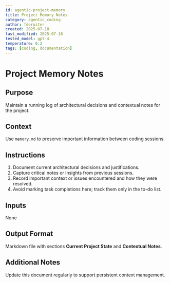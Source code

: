 ```yaml
---
id: agentic-project-memory
title: Project Memory Notes
category: agentic_coding
author: fderuiter
created: 2025-07-18
last_modified: 2025-07-18
tested_model: gpt-4
temperature: 0.2
tags: [coding, documentation]
---
```


# Project Memory Notes

## Purpose
Maintain a running log of architectural decisions and contextual notes for the project.

## Context
Use `memory.md` to preserve important information between coding sessions.

## Instructions
1. Document current architectural decisions and justifications.
2. Capture critical notes or insights from previous sessions.
3. Record important context or issues encountered and how they were resolved.
4. Avoid marking task completions here; track them only in the to-do list.

## Inputs
None

## Output Format
Markdown file with sections **Current Project State** and **Contextual Notes**.

## Additional Notes
Update this document regularly to support persistent context management.
